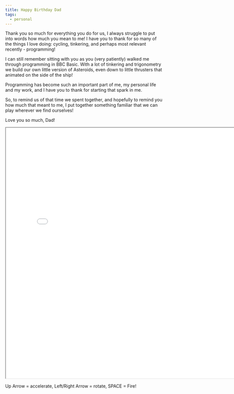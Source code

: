```yaml
---
title: Happy Birthday Dad
tags:
  - personal
---
```


Thank you so much for everything you do for us, I always struggle to put into words how much you mean to me! I have you to thank for so many of the things I love doing: cycling, tinkering, and perhaps most relevant recently - programming!

I can still remember sitting with you as you (very patiently) walked me through programming in BBC Basic. With a lot of tinkering and trigonometry we build our own little version of Asteroids, even down to little thrusters that animated on the side of the ship!

Programming has become such an important part of me, my personal life and my work, and I have you to thank for starting that spark in me.

So, to remind us of that time we spent together, and hopefully to remind you how much that meant to me, I put together something familiar that we can play wherever we find ourselves!

Love you so much, Dad!

<div align="center"><iframe width="800px" height="800px" src="dad_asteroids.html"></iframe></div>

Up Arrow = accelerate, Left/Right Arrow = rotate, SPACE = Fire!
